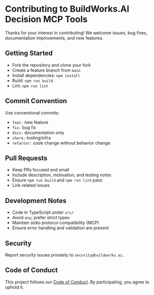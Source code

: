 # Contributing to BuildWorks.AI Decision MCP Tools

Thanks for your interest in contributing! We welcome issues, bug fixes, documentation improvements, and new features.

## Getting Started
- Fork the repository and clone your fork
- Create a feature branch from `main`
- Install dependencies: `npm install`
- Build: `npm run build`
- Lint: `npm run lint`

## Commit Convention
Use conventional commits:
- `feat:` new feature
- `fix:` bug fix
- `docs:` documentation only
- `chore:` tooling/infra
- `refactor:` code change without behavior change

## Pull Requests
- Keep PRs focused and small
- Include description, motivation, and testing notes
- Ensure `npm run build` and `npm run lint` pass
- Link related issues

## Development Notes
- Code in TypeScript under `src/`
- Avoid `any`; prefer strict types
- Maintain stdio protocol compatibility (MCP)
- Ensure error handling and validation are present

## Security
Report security issues privately to `security@buildworks.ai`.

## Code of Conduct
This project follows our [Code of Conduct](./CODE_OF_CONDUCT.md). By participating, you agree to uphold it.

